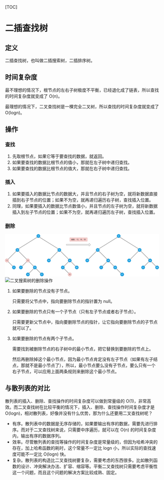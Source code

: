 [TOC]

# 二插查找树

## 定义

二插查找树，也叫做二插搜索树，二插排序树。



## 时间复杂度

最不理想的情况下，根节点的左右子树极度不平衡，已经退化成了链表，所以查找的时间复杂度就变成了 O(n)。

最理想的情况下，二叉查找树是一棵完全二叉树，所以查找的时间复杂度就变成了 O(logn)。



## 操作

### 查找

1. 先取根节点，如果它等于要查找的数据，就返回。
2. 如果要查找的数据比根节点的值小，那就在左子树中递归查找。
3. 如果要查找的数据比根节点的值大，那就在右子树中递归查找。

### 插入

1. 如果要插入的数据比节点的数据大，并且节点的右子树为空，就将新数据直接插到右子节点的位置；如果不为空，就再递归遍历右子树，查找插入位置。
2. 同理，如果要插入的数据比节点数值小，并且节点的左子树为空，就将新数据插入到左子节点的位置；如果不为空，就再递归遍历左子树，查找插入位置。

### 删除

<img src="https://github.com/NieGuanglin/docs/blob/main/pics/data-structure/tree/bi-search-tree/1.二叉搜索树的删除操作.png">

<img src="/Users/nieguanglin/docs/pics/data-structure/tree/bi-search-tree/1.二叉搜索树的删除操作.png" alt="二叉搜索树的删除操作" style="zoom:100%;" />

1. 如果要删除的节点没有子节点。

   只需要将父节点中，指向要删除节点的指针置为 null。

2. 如果要删除的节点只有一个子节点（只有左子节点或者右子节点）。

   只需要更新父节点中，指向要删除节点的指针，让它指向要删除节点的子节点就可以了。

3. 如果要删除的节点有两个子节点。

   需要找到被删除节点的右子树中的最小节点，把它替换到要删除的节点上。

   然后再删除掉这个最小节点，因为最小节点肯定没有左子节点（如果有左子结点，那就不是最小节点了），所以，最小节点要么没有子节点，要么只有一个右子节点，可以应用上面两条规则来删除这个最小节点。

## 与散列表的对比

散列表的插入、删除、查找操作的时间复杂度可以做到常量级的 O(1)，非常高效。而二叉查找树在比较平衡的情况下，插入、删除、查找操作时间复杂度才是 O(logn)，相对散列表，好像并没有什么优势，那为什么还要用二叉查找树呢？

- 有序。散列表中的数据是无序存储的，如果要输出有序的数据，需要先进行排序。而对于二叉查找树来说，只需要中序遍历，就可以在 O(n) 的时间复杂度内，输出有序的数据序列。
- 效率。尽管散列表的查找等操作的时间复杂度是常量级的，但因为哈希冲突的存在，加上哈希函数的耗时，这个常量不一定比 logn 小，所以实际的查找速度可能不一定比 O(logn) 快。
- 复杂。散列表的构造比二叉查找树要复杂，需要考虑的东西很多。比如散列函数的设计、冲突解决办法、扩容、缩容等。平衡二叉查找树只需要考虑平衡性这一个问题，而且这个问题的解决方案比较成熟、固定。